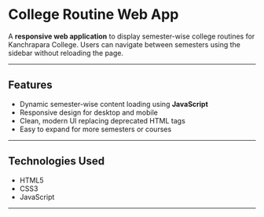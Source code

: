 # College Routine Web App

A **responsive web application** to display semester-wise college routines for Kanchrapara College. Users can navigate between semesters using the sidebar without reloading the page.

---

## Features
- Dynamic semester-wise content loading using **JavaScript**
- Responsive design for desktop and mobile
- Clean, modern UI replacing deprecated HTML tags
- Easy to expand for more semesters or courses

---

## Technologies Used
- HTML5  
- CSS3  
- JavaScript  

---


